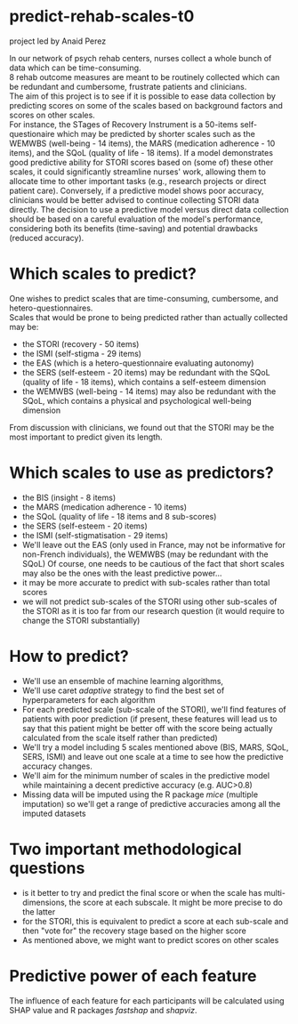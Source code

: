 # predict-rehab-scales-t0
project led by Anaid Perez

In our network of psych rehab centers, nurses collect a whole bunch of data which can be time-consuming.   
8 rehab outcome measures are meant to be routinely collected which can be redundant and cumbersome, frustrate patients and clinicians.  
The aim of this project is to see if it is possible to ease data collection by predicting scores on some of the scales based on background factors and scores on other scales.  
For instance, the STages of Recovery Instrument is a 50-items self-questionaire which may be predicted by shorter scales such as the WEMWBS (well-being - 14 items), the MARS (medication adherence - 10 items), and the SQoL (quality of life - 18 items). If a model demonstrates good predictive ability for STORI scores based on (some of) these other scales, it could significantly streamline nurses' work, allowing them to allocate time to other important tasks (e.g., research projects or direct patient care). Conversely, if a predictive model shows poor accuracy, clinicians would be better advised to continue collecting STORI data directly. The decision to use a predictive model versus direct data collection should be based on a careful evaluation of the model's performance, considering both its benefits (time-saving) and potential drawbacks (reduced accuracy).

# Which scales to predict?  
One wishes to predict scales that are time-consuming, cumbersome, and hetero-questionnaires.  
Scales that would be prone to being predicted rather than actually collected may be:  
- the STORI (recovery - 50 items)
- the ISMI (self-stigma - 29 items)
- the EAS (which is a hetero-questionnaire evaluating autonomy)
- the SERS (self-esteem - 20 items) may be redundant with the SQoL (quality of life - 18 items), which contains a self-esteem dimension
- the WEMWBS (well-being - 14 items) may also be redundant with the SQoL, which contains a physical and psychological well-being dimension


From discussion with clinicians, we found out that the STORI may be the most important to predict given its length.

# Which scales to use as predictors?  
- the BIS (insight - 8 items)
- the MARS (medication adherence - 10 items)
- the SQoL (quality of life - 18 items and 8 sub-scores)
- the SERS (self-esteem - 20 items)
- the ISMI (self-stigmatisation - 29 items)
- We'll leave out the EAS (only used in France, may not be informative for non-French individuals), the WEMWBS (may be redundant with the SQoL)
Of course, one needs to be cautious of the fact that short scales may also be the ones with the least predictive power...
- it may be more accurate to predict with sub-scales rather than total scores
- we will not predict sub-scales of the STORI using other sub-scales of the STORI as it is too far from our research question (it would require to change the STORI substantially)

# How to predict?    
- We'll use an ensemble of machine learning algorithms,
- We'll use caret _adaptive_ strategy to find the best set of hyperparameters for each algorithm
- For each predicted scale (sub-scale of the STORI), we'll find features of patients with poor prediction (if present, these features will lead us to say that this patient might be better off with the score being actually calculated from the scale itself rather than predicted)
- We'll try a model including 5 scales mentioned above (BIS, MARS, SQoL, SERS, ISMI) and leave out one scale at a time to see how the predictive accuracy changes.
- We'll aim for the minimum number of scales in the predictive model while maintaining a decent predictive accuracy (e.g. AUC>0.8)
- Missing data will be imputed using the R package _mice_ (multiple imputation) so we'll get a range of predictive accuracies among all the imputed datasets

# Two important methodological questions
- is it better to try and predict the final score or when the scale has multi-dimensions, the score at each subscale. It might be more precise to do the latter
- for the STORI, this is equivalent to predict a score at each sub-scale and then "vote for" the recovery stage based on the higher score
- As mentioned above, we might want to predict scores on other scales 
 
# Predictive power of each feature  
The influence of each feature for each participants will be calculated using SHAP value and R packages _fastshap_ and _shapviz_.
